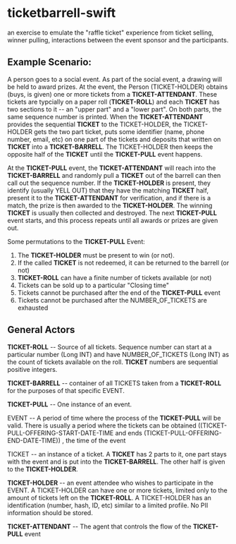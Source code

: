 # ticketbarrell-swift
an exercise to emulate the "raffle ticket" experience from ticket selling, winner pulling, interactions between the event sponsor and the participants.

## Example Scenario:

A person goes to a social event. As part of the social event, a drawing will be held to award prizes.  At the event, the Person (TICKET-HOLDER) obtains (buys, is given) one or more tickets from a **TICKET-ATTENDANT**.  These tickets are typcially on a paper roll (**TICKET-ROLL**) and each **TICKET** has two sections to it -- an "upper part" and a "lower part".  On both parts, the same sequence number is printed.  When the **TICKET-ATTENDANT** provides the sequential **TICKET** to the TICKET-HOLDER, the TICKET-HOLDER gets the two part ticket, puts some identifier (name, phone number, email, etc) on one part of the tickets and deposits that written on **TICKET** into a **TICKET-BARRELL**.  The TICKET-HOLDER then keeps the opposite half of the **TICKET** until the **TICKET-PULL** event happens. 

At the **TICKET-PULL** event, the **TICKET-ATTENDANT** will reach into the **TICKET-BARRELL** and randomly pull a **TICKET** out of the barrell can then call out the sequence number.  If the **TICKET-HOLDER** is present, they identify (usually YELL OUT) that they have the matching **TICKET** half, present it to the **TICKET-ATTENDANT** for verification, and if there is a match, the prize is then awarded to the **TICKET-HOLDER**.  The winning **TICKET** is usually then collected and destroyed.  The next **TICKET-PULL** event starts, and this process repeats until all awards or prizes are given out. 

Some permutations to the **TICKET-PULL** Event:
1) The **TICKET-HOLDER** must be present to win (or not).
2) If the called **TICKET** is not redeemed, it can be returned to the barrell (or not)
3) **TICKET-ROLL** can have a finite number of tickets available (or not)
4) Tickets can be sold up to a particular "Closing time"
5) Tickets cannot be purchased after the end of the **TICKET-PULL** event
6) Tickets cannot be purchased after the NUMBER_OF_TICKETS are exhausted

## General Actors

**TICKET-ROLL** -- Source of all tickets.  Sequence number can start at a particular number (Long INT) and have NUMBER_OF_TICKETS (Long INT) as the count of tickets available on the roll. **TICKET** numbers are sequential positive integers.

**TICKET-BARRELL** -- container of all TICKETS taken from a **TICKET-ROLL** for the purposes of that specific EVENT.

**TICKET-PULL** -- One instance of an event.

EVENT -- A period of time where the process of the **TICKET-PULL** will be valid. There is usually a period where the tickets can be obtained ((TICKET-PULL-OFFERING-START-DATE-TIME and ends (TICKET-PULL-OFFERING-END-DATE-TIME)) , the time of the event 

TICKET -- an instance of a ticket. A **TICKET** has 2 parts to it, one part stays with the event and is put into the **TICKET-BARRELL**. The other half is given to the **TICKET-HOLDER**.

**TICKET-HOLDER** -- an event attendee who wishes to participate in the EVENT.  A TICKET-HOLDER can have one or more tickets, limited only to the amount of tickets left on the **TICKET-ROLL**. A TICKET-HOLDER has an identification (number, hash, ID, etc) similar to a limited profile. No PII information should be stored.

**TICKET-ATTENDANT** -- The agent that controls the flow of the **TICKET-PULL** event 

